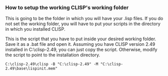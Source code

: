 ### How to setup the working CLISP's working folder

This is going to be the folder in which you will have your .lisp files. If you do not set the working folder, you will have to put your scripts in the directory in which you installed CLISP.

This is the script that you have to put inside your desired working folder. Save it as a .bat file and open it. Assuming you have CLISP version 2.49 installed in C:\clisp-2.49, you can just copy the script. Otherwise, modify the script to point to the installation directory.

```batch
C:\clisp-2.49\clisp -B "C:\clisp-2.49" -M "C:\clisp-2.49\base\lispinit.mem" 
```

